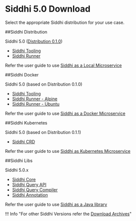 # Siddhi 5.0 Download

Select the appropriate Siddhi distribution for your use case. 

##Siddhi Distribution 

Siddhi 5.0 ([Distribution 0.1.0](https://github.com/siddhi-io/distribution/releases/tag/v0.1.0))

* [Siddhi Tooling](https://github.com/siddhi-io/distribution/releases/download/v0.1.0/siddhi-tooling-0.1.0.zip)
* [Siddhi Runner](https://github.com/siddhi-io/distribution/releases/download/v0.1.0/siddhi-runner-0.1.0.zip) 

Refer the user guide to use [Siddhi as a Local Microservice](../deployment/siddhi-as-a-local-microservice/)

##Siddhi Docker 

Siddhi 5.0 (based on Distribution 0.1.0)

* [Siddhi Tooling](https://hub.docker.com/r/siddhiio/siddhi-tooling) 
* [Siddhi Runner - Alpine](https://hub.docker.com/r/siddhiio/siddhi-runner-alpine) 
* [Siddhi Runner - Ubuntu](https://hub.docker.com/r/siddhiio/siddhi-runner-ubuntu) 

Refer the user guide to use [Siddhi as a Docker Microservice](../deployment/siddhi-as-a-docker-microservice/)

##Siddhi Kubernetes 

Siddhi 5.0 (based on Distribution 0.1.1)

* [Siddhi CRD](https://github.com/siddhi-io/siddhi-operator.git)

Refer the user guide to use [Siddhi as Kubernetes Microservice](../deployment/siddhi-as-a-kubernetes-microservice/)

##Siddhi Libs 

Siddhi 5.0.x 

* [Siddhi Core](https://mvnrepository.com/artifact/io.siddhi/siddhi-core)
* [Siddhi Query API](https://mvnrepository.com/artifact/io.siddhi/siddhi-query-api)
* [Siddhi Query Compiler](https://mvnrepository.com/artifact/io.siddhi/siddhi-annotations)
* [Siddhi Annotation](https://mvnrepository.com/artifact/io.siddhi/siddhi-query-compiler)

Refer the user guide to use [Siddhi as a Java library](../deployment/siddhi-as-a-java-library/)

!!! Info "For other Siddhi Versions refer the [Download Archives](../versions/)"
